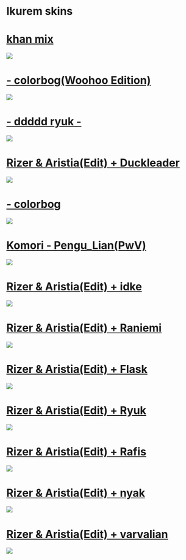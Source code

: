 # Ikurem skins

# [khan mix](https://www.dropbox.com/s/x5a0itardfl42mx/-%20%20%20%20%20%20%20%20%23%20KHAN%20MIX%20%23-.osk?dl=0)
![](https://cdn.discordapp.com/attachments/455781440269844481/816081880758616113/screenshot604.jpg)

# [- colorbog(Woohoo Edition)](https://mega.nz/file/YeY2iRiJ#HAa1LmI1PI6fXyd-BoyLYYMJZD7dgnvVRdLYfvIi-cE) 
![](https://osu.ppy.sh/ss/16187051/4633)

# [- ddddd ryuk -](http://puu.sh/DD1aK/53a5aa7cc4.osk)
![](https://osu.ppy.sh/ss/13333232)

# [Rizer & Aristia(Edit) + Duckleader](https://drive.google.com/uc?export=download&id=12F82Z6apFPipaw7a-EFeKBJ_EFbN2sxh)
![](https://lh3.googleusercontent.com/-iyVX76aIWn0NWGXZD7pkCqwGqPvaQGCwPtDhwago1cwsCH4zvENnYhL5XV8H_5G4j5jtLKLjRMW8ZwSrVLK6rgmvwI_yAHyiZ8fslA4RVt0vTqMaBbeCy4=w1920-h1080-n)

# [- colorbog](https://mega.nz/file/YeY2iRiJ#HAa1LmI1PI6fXyd-BoyLYYMJZD7dgnvVRdLYfvIi-cE) 
![](https://cdn.discordapp.com/attachments/455781440269844481/816082236263759912/screenshot608.jpg)

# [Komori - Pengu_Lian(PwV)](https://www.mediafire.com/file/pr8n1s15j37whi8/Komori_-_Pengu_Lian%2528PwV%2529.osk/file) 
![](https://cdn.discordapp.com/attachments/455781440269844481/816082468519673886/screenshot609.jpg)

# [Rizer & Aristia(Edit) + idke](https://drive.google.com/uc?export=download&id=15_UUeEiTbRuZ48WQlcDmBzLU063yGlSS)
![](https://lh3.googleusercontent.com/1bUX0uh6k9Y8kaKJfztt5PvOqm8yflDHBh2WmDIC0nL1F87ZKJ26NY4ofKE_GJgQrDIFAdEQOv2e159lvGLEr4nAI4BnJq7CL24wIIOuI8OGlXOkDcgLNUQ=w1920-h1080-n)

# [Rizer & Aristia(Edit) + Raniemi](https://drive.google.com/uc?export=download&id=1tgoAcNHDinnCfpRx70M8DBSFP3sAk2QN)
![](https://lh3.googleusercontent.com/8PMA9jSsKbr2v-TceFyD7MrzDQDNZSk8BCEaKN4YzdKsIcZXJgXqcBewCIK-5_hYIb1H8_Lmrj8WktdGUHUYcIJbZgmUvluAfzhBFShJI5Oe7Jj873IZ=w1920-h1080-n)

# [Rizer & Aristia(Edit) + Flask](https://drive.google.com/uc?export=download&id=10Xf0v2mbfXnJpjy2whNvN4JpMczy5RDD)
![](https://lh3.googleusercontent.com/8z5pOsOGqWW6PP2ACe4ZjgXfR2jauQpClSsOpZYTd8cLydIKCfoswCSinpdGL7F27cQqsqivOmYSDbBUqnRAORHW_rGjMdzJRp0bCrwiveDbCsVtGsi18cw=w1920-h1080-n)

# [Rizer & Aristia(Edit) + Ryuk](https://drive.google.com/uc?export=download&id=1P8OrEFe-uekFM1u2alVr7wLbklZyZrvy)
![](https://lh3.googleusercontent.com/7s_c8Pc0Qqnq5BUUK5PY1ssi6UQxqW2jjhjN3OR_8FAzScr0Nx2FSqMvBeG2yC9vZZo7hARN2JAZZbi6NQNmjdKy_aJqDkeuP6BjQFdwCM2tmA1aToJ-=w1920-h1080-n)

# [Rizer & Aristia(Edit) + Rafis](https://drive.google.com/uc?export=download&id=1QcEjWJ5A7CSMJV7viTiOIHDI3dT8G78_)
![](https://lh3.googleusercontent.com/5CPCyEC88jiyPj-2e3V4wb6Lpef5pnpR7TC5_3mQ1iPX4B4vW1GdPN3WI5Fq9Wz3bLYF6LBmeoOy6peQ2_N_jDs3fhait3UQNYdfG5OAoqDfjFphMqoRBQ=w1920-h1080-n)

# [Rizer & Aristia(Edit) + nyak](https://drive.google.com/uc?export=download&id=1BVGq8dnvfRy5dwGl3RnUgfpCHZ8emy00)
![](https://lh3.googleusercontent.com/GRS9g6TQ0QLSPpMhLM1RFlkd8msi2kMF6rdzBrkuDscxhGHYZu8fBh2tvtBUnybu9sXtd1NGNDAx2k4jk3oW5_NGaRcMl6pM4g9j67bkBsYukv28aEmG=w1920-h1080-n)

# [Rizer & Aristia(Edit) + varvalian](https://drive.google.com/uc?export=download&id=1-6sStohfnXYLDfp00raJiUbIWyNJYNMJ)
![](https://lh3.googleusercontent.com/Z47bX6BEPS1TyaIDFlhMUDfeVwI8AiFRrkWQg83St9_89levrrsvbtyPXTKP-AHvbMQ4OKRc4tvpy9GU77piKkNQXLk1bwoZX5knVl8jyBKpNAm98j92Jg=w1920-h1080-n)

